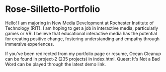 # Rose-Silletto-Portfolio

Hello! I am majoring in New Media Development at Rochester Institute of Technology (RIT). I am hoping to get a job in interactive media, particularly games or VR. I believe that educational interactive media has the potential for creating positive change, fostering understanding and empathy through immersive experiences.

If you've been redirected from my portfolio page or resume, Ocean Cleanup can be found in project-2 (235 projects) in index.html. Queer: It's Not a Bad Word can be played through the latest demo link.
